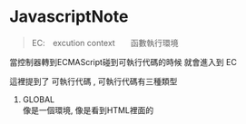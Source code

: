 # JavascriptNote

>EC:　excution context       函數執行環境 <br>

當控制器轉到ECMAScript碰到可執行代碼的時候 就會進入到 EC

這裡提到了 可執行代碼 , 可執行代碼有三種類型

1. GLOBAL <br/>
  像是一個環境, 像是看到HTML裡面的 <script> 標籤, 或是加載external 的js代碼, 這個階段是不包含裡頭的忍和function 程式碼, 一旦引入後, 第一個接收到的代碼就是這個環境

2. FUNCTION<br/>
  就是函數. tips: 具體的函數體內的代碼並不包括內部函數的代碼 
  
3. EVAL<br/>
  eval()內的代碼
  
而EC 的建立包含了 1. 創立 2. 執行 兩個階段<br/>

1. 創立 <br/>
  指的是已經被調用, 但還未執行任一程式碼的狀態<br/>
  a. 創建scope chain<br/>
  b. 創建 var, function, arg<br/>
  c. 求得this 的值<br/>
  
2. 執行<br/>
  初始化變數的值和函數引用, 執行程式碼. 

>ECS: excution context stack 執行環境的堆疊(tips: stack 後進先出) <br/>

因為瀏覽器渲的js 是為單線程, 所以代表了一次只能做一件事情, 其他的行為都會被放到ECS的頂部排隊

當你調用了一個函數, 時間點就會進入那個被調用的函數, 然後創建一個新的EC, 並將這個新的EC放到Stack的頂部, 因為是堆疊的關係, 如果調用函式內部的一個函式, 裡頭的函式就會先跑到頂部先執行, 最後執行完就回到永遠在最底部的global函式

時序 順排

4. EC3   -> current
3. EC2   -> 之後1
2. EC1   -> 之後2
1. global-> 永遠在最底(後進先出)



